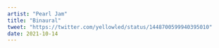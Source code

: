 ```yaml
---
artist: "Pearl Jam"
title: "Binaural"
tweet: "https://twitter.com/yellowled/status/1448700599940395010"
date: 2021-10-14
---
```

